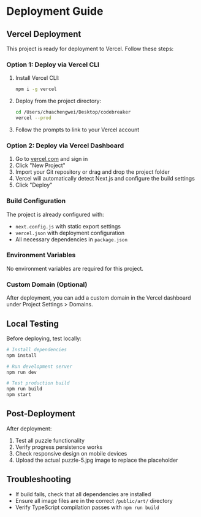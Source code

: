 # Deployment Guide

## Vercel Deployment

This project is ready for deployment to Vercel. Follow these steps:

### Option 1: Deploy via Vercel CLI

1. Install Vercel CLI:
   ```bash
   npm i -g vercel
   ```

2. Deploy from the project directory:
   ```bash
   cd /Users/chuachengwei/Desktop/codebreaker
   vercel --prod
   ```

3. Follow the prompts to link to your Vercel account

### Option 2: Deploy via Vercel Dashboard

1. Go to [vercel.com](https://vercel.com) and sign in
2. Click "New Project"
3. Import your Git repository or drag and drop the project folder
4. Vercel will automatically detect Next.js and configure the build settings
5. Click "Deploy"

### Build Configuration

The project is already configured with:
- `next.config.js` with static export settings
- `vercel.json` with deployment configuration
- All necessary dependencies in `package.json`

### Environment Variables

No environment variables are required for this project.

### Custom Domain (Optional)

After deployment, you can add a custom domain in the Vercel dashboard under Project Settings > Domains.

## Local Testing

Before deploying, test locally:

```bash
# Install dependencies
npm install

# Run development server
npm run dev

# Test production build
npm run build
npm start
```

## Post-Deployment

After deployment:

1. Test all puzzle functionality
2. Verify progress persistence works
3. Check responsive design on mobile devices
4. Upload the actual puzzle-5.jpg image to replace the placeholder

## Troubleshooting

- If build fails, check that all dependencies are installed
- Ensure all image files are in the correct `/public/art/` directory
- Verify TypeScript compilation passes with `npm run build`
